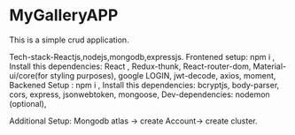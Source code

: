 # MyGalleryAPP
This is a simple crud application. 

Tech-stack-Reactjs,nodejs,mongodb,expressjs.
Frontened setup: npm i , Install this dependencies: React , Redux-thunk, React-router-dom, Material-ui/core(for styling purposes), google LOGIN, jwt-decode, axios, moment, Backened Setup : npm i , Install this dependencies: bcryptjs, body-parser, cors, express, jsonwebtoken, mongoose, Dev-dependencies: nodemon (optional),

Additional Setup: Mongodb atlas -> create Account-> create cluster.
